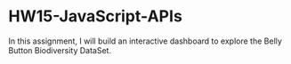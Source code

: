 # HW15-JavaScript-APIs
In this assignment, I will build an interactive dashboard to explore the Belly Button Biodiversity DataSet.
